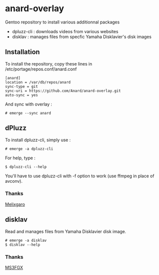 # anard-overlay
Gentoo repository to install various additionnal packages
- dpluzz-cli :
    downloads videos from various websites
- disklav :
    manages files from specfic Yamaha Disklavier's disk images

## Installation
To install the repository, copy these lines in /etc/portage/repos.conf/anard.conf
```
[anard]
location = /var/db/repos/anard
sync-type = git
sync-uri = https://github.com/Anard/anard-overlay.git
auto-sync = yes
```

And sync with overlay :

```
# emerge --sync anard
```

## dPluzz

To install dpluzz-cli, simply use :
```
# emerge -a dpluzz-cli
```

For help, type :
```
$ dpluzz-cli --help
```

You'll have to use dpluzz-cli with -f option to work (use ffmpeg in place of avconv).

### Thanks
[Melixgaro](https://launchpad.net/~melixgaro)

## disklav

Read and manages files from Yamaha Disklavier disk image.
```
# emerge -a disklav
$ disklav --help
```
### Thanks
[MS3FGX](https://github.com/MS3FGX/)


